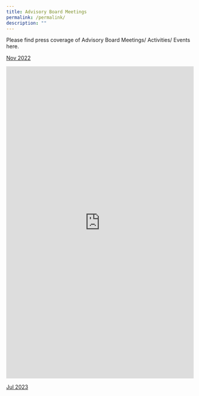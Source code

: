 ```yaml
---
title: Advisory Board Meetings
permalink: /permalink/
description: ""
---
```

Please find press coverage of Advisory Board Meetings/ Activities/ Events here.  

[Nov 2022](/adboardmeeting-nov22/)

<iframe allow="autoplay; clipboard-write; encrypted-media; picture-in-picture; web-share" allowfullscreen="true" frameborder="0" scrolling="no" style="border:none;overflow:hidden" height="831" width="500" src="https://www.facebook.com/plugins/post.php?href=https%3A%2F%2Fwww.facebook.com%2Fmindefsg%2Fposts%2Fpfbid02ei6AJVaQBM4yzVdq5ovEzWC44KoD8w7LvCSgJcegAHuzxF7YDPzFNLV3gwPsZ9kwl&amp;show_text=true&amp;width=500"></iframe>

[Jul 2023](/adboardmeeting-jul23/)